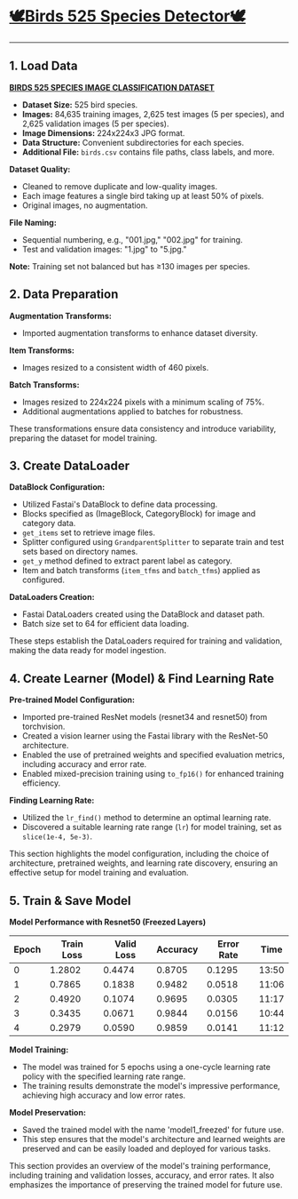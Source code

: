 # [🕊️Birds 525 Species Detector🕊️](https://huggingface.co/spaces/iamsubrata/birds-525-species-detector)
---
## 1. Load Data
[**BIRDS 525 SPECIES IMAGE CLASSIFICATION DATASET**](https://www.kaggle.com/datasets/gpiosenka/100-bird-species)
- **Dataset Size:** 525 bird species.
- **Images:** 84,635 training images, 2,625 test images (5 per species), and 2,625 validation images (5 per species).
- **Image Dimensions:** 224x224x3 JPG format.
- **Data Structure:** Convenient subdirectories for each species.
- **Additional File:** `birds.csv` contains file paths, class labels, and more.

**Dataset Quality:**
- Cleaned to remove duplicate and low-quality images.
- Each image features a single bird taking up at least 50% of pixels.
- Original images, no augmentation.

**File Naming:**
- Sequential numbering, e.g., "001.jpg," "002.jpg" for training.
- Test and validation images: "1.jpg" to "5.jpg."

**Note:** Training set not balanced but has ≥130 images per species.

## 2. Data Preparation
**Augmentation Transforms:**
- Imported augmentation transforms to enhance dataset diversity.

**Item Transforms:**
- Images resized to a consistent width of 460 pixels.

**Batch Transforms:**
- Images resized to 224x224 pixels with a minimum scaling of 75%.
- Additional augmentations applied to batches for robustness.

These transformations ensure data consistency and introduce variability, preparing the dataset for model training.

## 3. Create DataLoader
**DataBlock Configuration:**
- Utilized Fastai's DataBlock to define data processing.
- Blocks specified as (ImageBlock, CategoryBlock) for image and category data.
- `get_items` set to retrieve image files.
- Splitter configured using `GrandparentSplitter` to separate train and test sets based on directory names.
- `get_y` method defined to extract parent label as category.
- Item and batch transforms (`item_tfms` and `batch_tfms`) applied as configured.

**DataLoaders Creation:**
- Fastai DataLoaders created using the DataBlock and dataset path.
- Batch size set to 64 for efficient data loading.

These steps establish the DataLoaders required for training and validation, making the data ready for model ingestion.

## 4. Create Learner (Model) & Find Learning Rate
**Pre-trained Model Configuration:**
- Imported pre-trained ResNet models (resnet34 and resnet50) from torchvision.
- Created a vision learner using the Fastai library with the ResNet-50 architecture.
- Enabled the use of pretrained weights and specified evaluation metrics, including accuracy and error rate.
- Enabled mixed-precision training using `to_fp16()` for enhanced training efficiency.

**Finding Learning Rate:**
- Utilized the `lr_find()` method to determine an optimal learning rate.
- Discovered a suitable learning rate range (`lr`) for model training, set as `slice(1e-4, 5e-3)`.

This section highlights the model configuration, including the choice of architecture, pretrained weights, and learning rate discovery, ensuring an effective setup for model training and evaluation.

## 5. Train & Save Model
**Model Performance with Resnet50 (Freezed Layers)**

| Epoch | Train Loss | Valid Loss | Accuracy | Error Rate | Time   |
|-------|------------|------------|----------|------------|--------|
| 0     | 1.2802     | 0.4474     | 0.8705   | 0.1295     | 13:50  |
| 1     | 0.7865     | 0.1838     | 0.9482   | 0.0518     | 11:06  |
| 2     | 0.4920     | 0.1074     | 0.9695   | 0.0305     | 11:17  |
| 3     | 0.3435     | 0.0671     | 0.9844   | 0.0156     | 10:44  |
| 4     | 0.2979     | 0.0590     | 0.9859   | 0.0141     | 11:12  |

**Model Training:**
- The model was trained for 5 epochs using a one-cycle learning rate policy with the specified learning rate range.
- The training results demonstrate the model's impressive performance, achieving high accuracy and low error rates.

**Model Preservation:**
- Saved the trained model with the name 'model1_freezed' for future use.
- This step ensures that the model's architecture and learned weights are preserved and can be easily loaded and deployed for various tasks.

This section provides an overview of the model's training performance, including training and validation losses, accuracy, and error rates. It also emphasizes the importance of preserving the trained model for future use.



